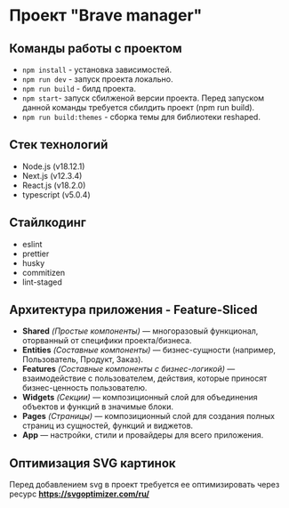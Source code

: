 # Проект "Brave manager"

## Команды работы с проектом

- `npm install` - установка зависимостей.
- `npm run dev` - запуск проекта локально.
- `npm run build` - билд проекта.
- `npm start`- запуск сбилженой версии проекта. Перед запуском данной команды требуется сбилдить проект (npm run build).
- `npm run build:themes` - сборка темы для библиотеки reshaped.

## Стек технологий

- Node.js (v18.12.1)
- Next.js (v12.3.4)
- React.js (v18.2.0)
- typescript (v5.0.4)

## Стайлкодинг

- eslint
- prettier
- husky
- commitizen
- lint-staged

## Архитектура приложения - Feature-Sliced

- **Shared** _(Простые компоненты)_ — многоразовый функционал, оторванный от специфики проекта/бизнеса.
- **Entities** _(Составные компоненты)_ — бизнес-сущности (например, Пользователь, Продукт, Заказ).
- **Features** _(Составные компоненты с бизнес-логикой)_ — взаимодействие с пользователем, действия, которые приносят бизнес-ценность пользователю.
- **Widgets** _(Секции)_ — композиционный слой для объединения объектов и функций в значимые блоки.
- **Pages** _(Страницы)_ — композиционный слой для создания полных страниц из сущностей, функций и виджетов.
- **App** — настройки, стили и провайдеры для всего приложения.

## Оптимизация SVG картинок

Перед добавлением svg в проект требуется ее оптимизировать через ресурс **https://svgoptimizer.com/ru/**
